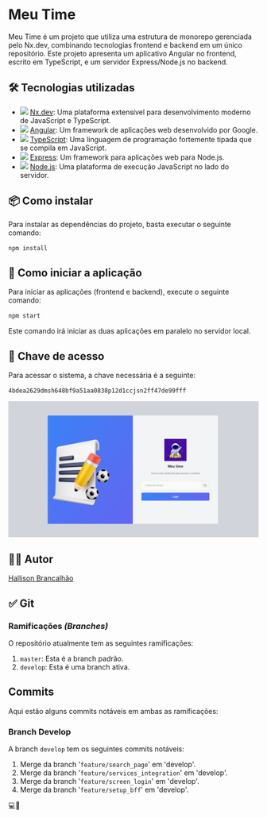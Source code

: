 # Meu Time

Meu Time é um projeto que utiliza uma estrutura de monorepo gerenciada pelo Nx.dev, combinando tecnologias frontend e backend em um único repositório. Este projeto apresenta um aplicativo Angular no frontend, escrito em TypeScript, e um servidor Express/Node.js no backend.

## 🛠️ Tecnologias utilizadas

- <img src="https://seeklogo.com/images/N/nx-logo-8EB5A23B44-seeklogo.com.png" width="40px"> [Nx.dev](https://nx.dev/): Uma plataforma extensível para desenvolvimento moderno de JavaScript e TypeScript.
- <img src="https://angular.io/assets/images/logos/angular/angular.svg" width="40px"> [Angular](https://angular.io/): Um framework de aplicações web desenvolvido por Google.
- <img src="https://w7.pngwing.com/pngs/915/519/png-transparent-typescript-hd-logo-thumbnail.png" width="40px"> [TypeScript](https://www.typescriptlang.org/): Uma linguagem de programação fortemente tipada que se compila em JavaScript.
- <img src="https://expressjs.com/images/favicon.png" width="40px"> [Express](https://expressjs.com/): Um framework para aplicações web para Node.js.
- <img src="https://nodejs.org/static/images/logo.svg" width="100px"> [Node.js](https://nodejs.org/): Uma plataforma de execução JavaScript no lado do servidor.

## 📦 Como instalar

Para instalar as dependências do projeto, basta executar o seguinte comando:

```bash
npm install
```

## 🚀 Como iniciar a aplicação

Para iniciar as aplicações (frontend e backend), execute o seguinte comando:

```bash
npm start
```

Este comando irá iniciar as duas aplicações em paralelo no servidor local.

## 🔑 Chave de acesso

Para acessar o sistema, a chave necessária é a seguinte:

```
4bdea2629dmsh648bf9a51aa0838p12d1ccjsn2ff47de99fff
```

<img src="tools/login.png" width="720px">

## 👨‍💻 Autor

[Hallison Brancalhão](https://brancalhao.com.br)

## ✅ Git

### Ramificações **_(Branches)_**

O repositório atualmente tem as seguintes ramificações:

1. `master`: Esta é a branch padrão.
2. `develop`: Esta é uma branch ativa.

## Commits

Aqui estão alguns commits notáveis em ambas as ramificações:

### Branch Develop

A branch `develop` tem os seguintes commits notáveis:

1. Merge da branch '`feature/search_page`' em 'develop'.
2. Merge da branch '`feature/services_integration`' em 'develop'.
3. Merge da branch '`feature/screen_login`' em 'develop'.
4. Merge da branch '`feature/setup_bff`' em 'develop'.

💻🚀
